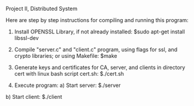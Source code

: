 Project II, Distributed System

Here are step by step instructions for compiling and running this program:
1) Install OPENSSL Library, if not already installed:
  $sudo apt-get install libssl-dev

2) Compile "server.c" and "client.c" program, using flags for ssl, and crypto libraries; or using Makefile:
  $make

3) Generate keys and certificates for CA, server, and clients in directory cert with linux bash script cert.sh:
  $./cert.sh

4) Execute program:
  a) Start server:
  $./server <pass>

  b) Start client:
    $./client <client>
